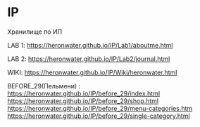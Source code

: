 # IP
Хранилище по ИП

LAB 1: https://heronwater.github.io/IP/Lab1/aboutme.html

LAB 2: https://heronwater.github.io/IP/Lab2/journal.html

WIKI: https://heronwater.github.io/IP/Wiki/heronwater.html

BEFORE_29(Пельмени) :
https://heronwater.github.io/IP/before_29/index.html                
https://heronwater.github.io/IP/before_29/shop.html
https://heronwater.github.io/IP/before_29/menu-categories.htm 
https://heronwater.github.io/IP/before_29/single-category.html
